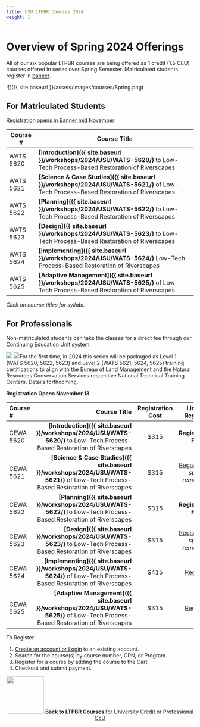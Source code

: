 ```yaml
---
title: USU LTPBR Courses 2024
weight: 1
---
```


# Overview of Spring 2024 Offerings

All of our six popular LTPBR courses  are being offered as 1 credit (1.5 CEU) courses offered in series over Spring Semester.  Matriculated students register in [banner](http://banner.usu.edu).  



![]({{ site.baseurl }}/assets/images/courses/Spring.png)

## For Matriculated Students

[Registration opens in Banner mid November](https://catalog.usu.edu/)

| Course # |  Course Title |
|--------------------------------------------------------------------------------------------------------------------------------------------------------------|---|
| WATS 5620 |  **[Introduction]({{ site.baseurl }}/workshops/2024/USU/WATS-5620/)** to Low-Tech Process-Based Restoration of Riverscapes |
| WATS 5621 |  **[Science & Case Studies]({{ site.baseurl }}/workshops/2024/USU/WATS-5621/)** of Low-Tech Process-Based Restoration of Riverscapes |
| WATS 5622 |  **[Planning]({{ site.baseurl }}/workshops/2024/USU/WATS-5622/)** to Low-Tech Process-Based Restoration of Riverscapes |
| WATS 5623 |  **[Design]({{ site.baseurl }}/workshops/2024/USU/WATS-5623/)** to Low-Tech Process-Based Restoration of Riverscapes |
| WATS 5624 | **[Implementing]({{ site.baseurl }}/workshops/2024/USU/WATS-5624/)** Low-Tech Process-Based Restoration of Riverscapes |
| WATS 5625 | **[Adaptive Management]({{ site.baseurl }}/workshops/2024/USU/WATS-5625/)** of Low-Tech Process-Based Restoration of Riverscapes |

_Click on course titles for syllabi._

## For Professionals

Non-matriculated students can take the classes for a direct fee through our Continuing Education Unit system. 

<a href="https://www.blm.gov/"><img class="float-left" src="{{ site.baseurl }}/assets/images/sponsors/blm.png"></a>   <a href="https://www.nrcs.usda.gov/wps/portal/nrcs/detailfull/national/programs/initiatives/?cid=steldevb1027671"><img class="float-left" src="{{ site.baseurl }}/assets/images/sponsors/usda-nrcs-logo_1_orig.png"></a>For the first time, in 2024 this series  will be packaged as Level 1 (WATS 5620, 5622, 5623) and Level 2 (WATS 5621, 5624, 5625) training certifications to align with the Bureau of Land Management and the Natural Resources Conservation Services respective National Technical Training Centers. Details forthcoming. 



**Registration Opens November 13**

| Course # |  Course Title | Registration Cost | Link to Register |
|:-------------------------------------------------------------------------------------------------------------------------------------------------------------|--:|:-:|:-:|
| CEWA 5620 |  **[Introduction]({{ site.baseurl }}/workshops/2024/USU/WATS-5620/)** to Low-Tech Process-Based Restoration of Riverscapes | $315 | **Registration Full** |
| CEWA 5621 |  **[Science & Case Studies]({{ site.baseurl }}/workshops/2024/USU/WATS-5621/)** of Low-Tech Process-Based Restoration of Riverscapes | $315 | [Register](https://cpe.usu.edu/search/publicCourseSearchDetails.do?method=load&courseId=1073960) *few spots remaining* |
| CEWA 5622 |  **[Planning]({{ site.baseurl }}/workshops/2024/USU/WATS-5622/)** to Low-Tech Process-Based Restoration of Riverscapes | $315 | **Registration Full** |
| CEWA 5623 |  **[Design]({{ site.baseurl }}/workshops/2024/USU/WATS-5623/)** to Low-Tech Process-Based Restoration of Riverscapes | $315 | [Register](https://cpe.usu.edu/search/publicCourseSearchDetails.do?method=load&courseId=1073964&selectedProgramAreaId=1134103&selectedProgramStreamId=) *few spots remaining*|
| CEWA 5624 | **[Implementing]({{ site.baseurl }}/workshops/2024/USU/WATS-5624/)** of Low-Tech Process-Based Restoration of Riverscapes | $415 | [Register](https://cpe.usu.edu/search/publicCourseSearchDetails.do?method=load&courseId=1015428) |
| CEWA 5625 | **[Adaptive Management]({{ site.baseurl }}/workshops/2024/USU/WATS-5625/)** of Low-Tech Process-Based Restoration of Riverscapes | $315 | [Register](https://cpe.usu.edu/search/publicCourseSearchDetails.do?method=load&courseId=1015430) |

To Register: 
1.	[Create an account or Login](https://cpe.usu.edu/portal/logon.do?method=load) to an existing account.
2.	Search for the course(s) by course number, CRN, or Program
3.	Register for a course by adding the course to the Cart.
4.	Checkout and submit payment.

<div align="center">
<a class=" button hollow" href="{{ site.baseurl }}/workshops/uni.html#professional-continuing-education-units"><img width="100" src="{{ site.baseurl }}/assets/images/sponsors/USU.png">  <b> Back to  LTPBR Courses</b>  for University Credit or Professional CEU  <i class="fa fa-chevron-circle-left" aria-hidden="true"></i>
  </a>
</div>


